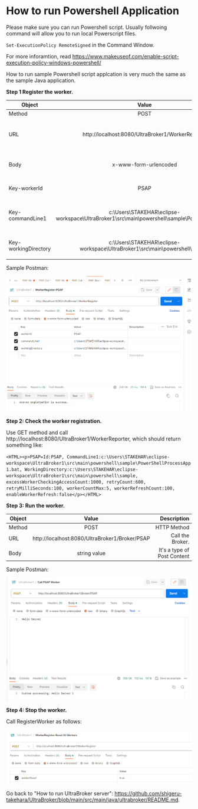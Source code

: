 # How to run Powershell Application
Please make sure you can run Powershell script. Usually follwoing command will allow you to run local Powerscript files.

`Set-ExecutionPolicy RemoteSigned` in the Command Window.

For more inforamtion, read https://www.makeuseof.com/enable-script-execution-policy-windows-powershell/

How to run sample Powershell script applcation is very much the same as the sample Java application.

**Step 1 Register the worker.**

| Object        | Value           | Description  |
| ------------- |:-------------:| -----:|
| Method      | POST | HTTP Method |
| URL      | http://localhost:8080/UltraBroker1/WorkerRegister      |   WorkerRegister API where we can register a worker process. |
| Body | x-www-form-urlencoded      |    It's a type of Post Content (It will be Key/Vaue pair |
| Key-workerId | PSAP | Worker ID (You can choose any word) |
| Key-commandLine1 | c:\Users\STAKEHAR\eclipse-workspace\UltraBroker1\src\main\powershell\sample\PowerShellApp.bat | The batch file that contains execution of Powershell script file. |
| Key-workingDirectory | c:\Users\STAKEHAR\eclipse-workspace\UltraBroker1\src\main\powershell\sample | The directory where the batch file is located|

Sample Postman:

![alt text](https://github.com/shigeru-takehara/UltraBroker/blob/main/images/Postman-WorkerRegister-PSAP.PNG "WorkerRegister Powerscript Postman")


**Step 2: Check the worker registration.**

Use GET method and call http://localhost:8080/UltraBroker1/WorkerReporter, which should return something like:

`<HTML><p>PSAP=Id:PSAP, CommandLine1:c:\Users\STAKEHAR\eclipse-workspace\UltraBroker1\src\main\powershell\sample\PowerShellProcessApp1.bat, WorkingDirectory:c:\Users\STAKEHAR\eclipse-workspace\UltraBroker1\src\main\powershell\sample, excessWorkerCheckingAccessCount:1000, retryCount:600, retryMilliSeconds:100, workerCountMax:5, workerRefreshCount:100, enableWorkerRefresh:false</p></HTML>`

**Step 3: Run the worker.**

| Object        | Value           | Description  |
| ------------- |:-------------:| -----:|
| Method      | POST | HTTP Method |
| URL      | http://localhost:8080/UltraBroker1/Broker/PSAP      |   Call the Broker. |
| Body | string value     |    It's a type of Post Content  |

Sample Postman:

![alt text](https://github.com/shigeru-takehara/UltraBroker/blob/main/images/Postman-Broker-PSAP.PNG "Calling Broker Postman")


**Step 4: Stop the worker.**

Call RegisterWorker as follows:

![alt text](https://github.com/shigeru-takehara/UltraBroker/blob/main/images/Postman-WorkerRegister-Stop.PNG "WorkerRegister Stop Postman")


Go back to "How to run UltraBroker server": https://github.com/shigeru-takehara/UltraBroker/blob/main/src/main/java/ultrabroker/README.md.
